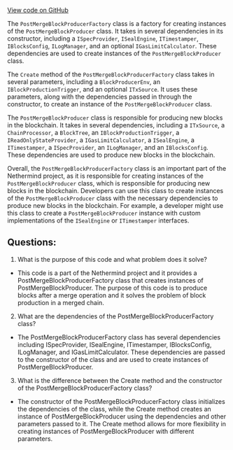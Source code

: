 [View code on GitHub](https://github.com/nethermindeth/nethermind/Nethermind.Merge.Plugin/BlockProduction/PostMergeBlockProducerFactory.cs)

The `PostMergeBlockProducerFactory` class is a factory for creating instances of the `PostMergeBlockProducer` class. It takes in several dependencies in its constructor, including a `ISpecProvider`, `ISealEngine`, `ITimestamper`, `IBlocksConfig`, `ILogManager`, and an optional `IGasLimitCalculator`. These dependencies are used to create instances of the `PostMergeBlockProducer` class.

The `Create` method of the `PostMergeBlockProducerFactory` class takes in several parameters, including a `BlockProducerEnv`, an `IBlockProductionTrigger`, and an optional `ITxSource`. It uses these parameters, along with the dependencies passed in through the constructor, to create an instance of the `PostMergeBlockProducer` class.

The `PostMergeBlockProducer` class is responsible for producing new blocks in the blockchain. It takes in several dependencies, including a `ITxSource`, a `ChainProcessor`, a `BlockTree`, an `IBlockProductionTrigger`, a `IReadOnlyStateProvider`, a `IGasLimitCalculator`, a `ISealEngine`, a `ITimestamper`, a `ISpecProvider`, an `ILogManager`, and an `IBlocksConfig`. These dependencies are used to produce new blocks in the blockchain.

Overall, the `PostMergeBlockProducerFactory` class is an important part of the Nethermind project, as it is responsible for creating instances of the `PostMergeBlockProducer` class, which is responsible for producing new blocks in the blockchain. Developers can use this class to create instances of the `PostMergeBlockProducer` class with the necessary dependencies to produce new blocks in the blockchain. For example, a developer might use this class to create a `PostMergeBlockProducer` instance with custom implementations of the `ISealEngine` or `ITimestamper` interfaces.
## Questions: 
 1. What is the purpose of this code and what problem does it solve?
- This code is a part of the Nethermind project and it provides a PostMergeBlockProducerFactory class that creates instances of PostMergeBlockProducer. The purpose of this code is to produce blocks after a merge operation and it solves the problem of block production in a merged chain.

2. What are the dependencies of the PostMergeBlockProducerFactory class?
- The PostMergeBlockProducerFactory class has several dependencies including ISpecProvider, ISealEngine, ITimestamper, IBlocksConfig, ILogManager, and IGasLimitCalculator. These dependencies are passed to the constructor of the class and are used to create instances of PostMergeBlockProducer.

3. What is the difference between the Create method and the constructor of the PostMergeBlockProducerFactory class?
- The constructor of the PostMergeBlockProducerFactory class initializes the dependencies of the class, while the Create method creates an instance of PostMergeBlockProducer using the dependencies and other parameters passed to it. The Create method allows for more flexibility in creating instances of PostMergeBlockProducer with different parameters.